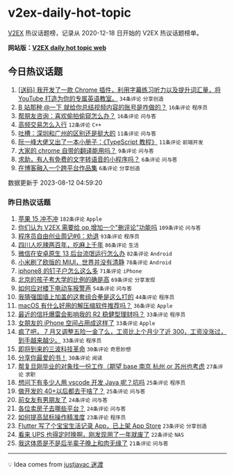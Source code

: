 # v2ex-daily-hot-topic

[V2EX](https://www.v2ex.com/) 热议话题榜，记录从 2020-12-18 日开始的 V2EX 热议话题榜单。

**网站版：[V2EX daily hot topic web](https://boojack.github.io/v2ex-daily-hot-topic-web/)**

## 今日热议话题

<!-- TODAY BEGIN -->

1. [[送码] 我开发了一款 Chrome 插件，利用字幕练习听力以及提升词汇量，将 YouTube 打造为你的专属英语教室。](https://www.v2ex.com/t/964624) `34条评论` `分享创造`
1. [B 站那种 @一下 就给你总结视频内容的账号是咋做的？](https://www.v2ex.com/t/964642) `16条评论` `程序员`
1. [帮朋友咨询：喜欢偷拍偷窥怎么办？](https://www.v2ex.com/t/964652) `16条评论` `问与答`
1. [高频交易怎么入行](https://www.v2ex.com/t/964634) `12条评论` `C++`
1. [吐槽：深圳和广州的区别还是挺大的](https://www.v2ex.com/t/964638) `11条评论` `问与答`
1. [阮一峰大佬又出了一本小册子：《TypeScript 教程》](https://www.v2ex.com/t/964635) `11条评论` `前端开发`
1. [大家的 chrome 自带的翻译能用吗？](https://www.v2ex.com/t/964622) `9条评论` `问与答`
1. [求助，有人有免费的文字转语音的小程序吗？](https://www.v2ex.com/t/964648) `6条评论` `问与答`
1. [在博客融入一个跨平台作品集](https://www.v2ex.com/t/964621) `6条评论` `分享创造`

数据更新于 2023-08-12 04:59:20

<!-- TODAY END -->

### 昨日热议话题

<!-- YESTERDAY BEGIN -->

1. [苹果 15 冲不冲](https://www.v2ex.com/t/964300) `182条评论` `Apple`
1. [你们认为 V2EX 需要给 op 增加一个"删评论"功能吗](https://www.v2ex.com/t/964292) `109条评论` `问与答`
1. [程序员自由创业周记#6：劝退](https://www.v2ex.com/t/964322) `93条评论` `程序员`
1. [四川人吃辣两百年，吃麻上千年](https://www.v2ex.com/t/964302) `86条评论` `生活`
1. [微信在安卓原生 13 后台流氓运行怎么办](https://www.v2ex.com/t/964295) `82条评论` `Android`
1. [小米刷了欧版的 MIUI，世界并没有清静](https://www.v2ex.com/t/964390) `78条评论` `Android`
1. [iphone8 的钉子户怎么这么多](https://www.v2ex.com/t/964355) `71条评论` `iPhone`
1. [北京的孩子考大学的比例的确是高](https://www.v2ex.com/t/964356) `69条评论` `分享发现`
1. [如何应对楼下电动车报警声](https://www.v2ex.com/t/964293) `54条评论` `问与答`
1. [我猜强国墙上加盖的这套组合拳是这么打的](https://www.v2ex.com/t/964323) `44条评论` `程序员`
1. [macOS 有什么好用的解压缩软件推荐吗？](https://www.v2ex.com/t/964467) `36条评论` `Apple`
1. [最近的信托爆雷会影响我的 R2 稳健型理财吗？](https://www.v2ex.com/t/964581) `33条评论` `程序员`
1. [女朋友的 iPhone 空间占用成这样了](https://www.v2ex.com/t/964540) `33条评论` `Apple`
1. [疯了吧， 7 月又调整五险一金了么，工资比上个月少了近 300，工资没涨过，到手越来越少。](https://www.v2ex.com/t/964487) `33条评论` `程序员`
1. [即将到来的三波科技革命](https://www.v2ex.com/t/964607) `30条评论` `奇思妙想`
1. [分享你最爱的书！](https://www.v2ex.com/t/964501) `30条评论` `阅读`
1. [帮复旦刚毕业的对象找一份工作（期望 base 南京 杭州 or 苏州也考虑](https://www.v2ex.com/t/964329) `27条评论` `求职`
1. [想问下有多少人用 vscode 开发 Java 呢？坑吗](https://www.v2ex.com/t/964484) `25条评论` `程序员`
1. [做开发的 40+以后都去干啥了？](https://www.v2ex.com/t/964327) `25条评论` `问与答`
1. [前女友有男朋友了](https://www.v2ex.com/t/964528) `24条评论` `问与答`
1. [各位卖房子去哪些平台？](https://www.v2ex.com/t/964317) `24条评论` `问与答`
1. [如何提高鼠标操作精准度](https://www.v2ex.com/t/964511) `23条评论` `程序员`
1. [Flutter 写了个宝宝生活记录 App，已上架 App Store](https://www.v2ex.com/t/964459) `23条评论` `分享创造`
1. [看来 UPS 也得定时换啊，刚发现用了一年就废了](https://www.v2ex.com/t/964573) `22条评论` `NAS`
1. [我这体质是不是后半辈子晚上和肉无缘了](https://www.v2ex.com/t/964408) `21条评论` `问与答`

<!-- YESTERDAY END -->

---

💡 Idea comes from [justjavac 迷渡](https://github.com/justjavac/)
